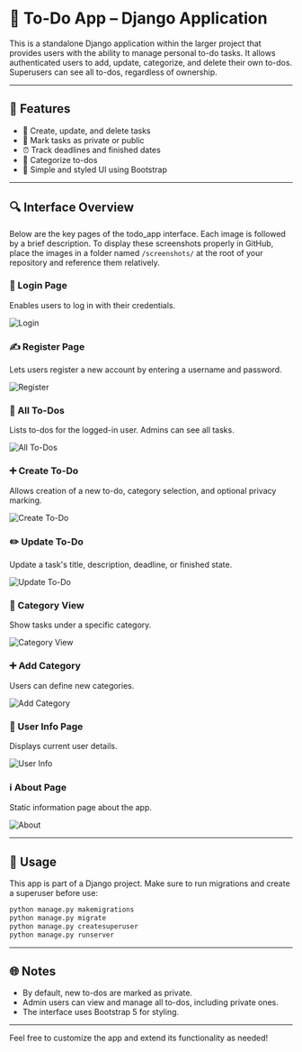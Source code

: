 # 📂 To-Do App – Django Application

This is a standalone Django application within the larger project that provides users with the ability to manage personal to-do tasks. It allows authenticated users to add, update, categorize, and delete their own to-dos. Superusers can see all to-dos, regardless of ownership.

---

## 🔧 Features

- 📆 Create, update, and delete tasks
- 🔑 Mark tasks as private or public
- ⏰ Track deadlines and finished dates
- 📂 Categorize to-dos
- 🌟 Simple and styled UI using Bootstrap

---

## 🔍 Interface Overview

Below are the key pages of the todo_app interface. Each image is followed by a brief description. To display these screenshots properly in GitHub, place the images in a folder named `/screenshots/` at the root of your repository and reference them relatively.

### 🔑 Login Page
Enables users to log in with their credentials.

![Login](screenshots/loginhtml.png)

### ✍️ Register Page
Lets users register a new account by entering a username and password.

![Register](screenshots/registerhtml.png)

### 📄 All To-Dos
Lists to-dos for the logged-in user. Admins can see all tasks.

![All To-Dos](screenshots/alltodoshtml.png)

### ➕ Create To-Do
Allows creation of a new to-do, category selection, and optional privacy marking.

![Create To-Do](screenshots/createtodohtml.png)

### ✏️ Update To-Do
Update a task's title, description, deadline, or finished state.

![Update To-Do](screenshots/updatehtml.png)

### 📂 Category View
Show tasks under a specific category.

![Category View](screenshots/categoryviewhtml.png)

### ➕ Add Category
Users can define new categories.

![Add Category](screenshots/newcategoryhtml.png)

### 👤 User Info Page
Displays current user details.

![User Info](screenshots/userinformationhtml.png)

### ℹ️ About Page
Static information page about the app.

![About](screenshots/abouthtml.png)

---

## 🚀 Usage

This app is part of a Django project. Make sure to run migrations and create a superuser before use:

```bash
python manage.py makemigrations
python manage.py migrate
python manage.py createsuperuser
python manage.py runserver
```

---

## 🌐 Notes

- By default, new to-dos are marked as private.
- Admin users can view and manage all to-dos, including private ones.
- The interface uses Bootstrap 5 for styling.

---

Feel free to customize the app and extend its functionality as needed!

